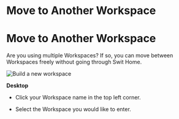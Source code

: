 # Move to Another Workspace

Move to Another Workspace
=========================

 Are you using multiple Workspaces? If so, you can move between Workspaces freely without going through Swit Home.

 ![Build a new workspace](https://files.swit.io/help_image/GS_03_Workspace_swich.png)

**Desktop** 

* Click your Workspace name in the top left corner.


* Select the Workspace you would like to enter.
  